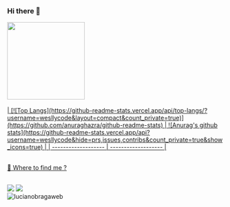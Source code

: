 ### Hi there 👋
  <div>
    <a href="https://github.com/wesllycode">
    <img height="180em" src="https://github-readme-stats.vercel.app/api/top-langs/?username=wesllycode&layout=compact&langs_count=7&$count_privte=true&theme=dark"/>
  </div>   
  <br>
  | [![Top Langs](https://github-readme-stats.vercel.app/api/top-langs/?username=wesllycode&layout=compact&count_private=true)](https://github.com/anuraghazra/github-readme-stats)  |  ![Anurag's github stats](https://github-readme-stats.vercel.app/api?username=wesllycode&hide=prs,issues,contribs&count_private=true&show_icons=true)  |
| ------------------- | ------------------- |
  <div> 
    <br>
    <p >🔎 Where to find me ?</p><br>
    <a href="https://www.instagram.com/wesllycode/" target="_blank"><img src="https://img.shields.io/badge/-Instagram-%23E4405F?style=for-the-badge&logo=instagram&logoColor=white" target="_blank"></a>
    <a href="https://www.linkedin.com/in/weslly-sousa-a0bb2647/" target="_blank"><img src="https://img.shields.io/badge/-LinkedIn-%230077B5?style=for-the-badge&logo=linkedin&logoColor=white" target="_blank"></a> 
  </div>  
  <img src="https://komarev.com/ghpvc/?username=lucianobragaweb" alt="lucianobragaweb" />
</div>
